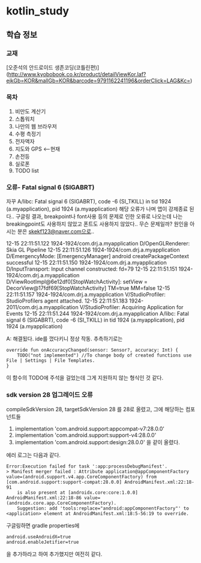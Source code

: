 # kotlin_study
## 학습 정보
### 교재
[오준석의 안드로이드 생존코딩(코틀린편)] (http://www.kyobobook.co.kr/product/detailViewKor.laf?ejkGb=KOR&mallGb=KOR&barcode=9791162241196&orderClick=LAG&Kc=)

### 목차
1. 비만도 계산기
2. 스톱워치
3. 나만의 웹 브라우저
4. 수평 측정기
5. 전자액자  
6. 지도와 GPS <--현재
7. 손전등
8. 실로폰
9. TODO list


### 오류- Fatal signal 6 (SIGABRT)

자꾸 
A/libc: Fatal signal 6 (SIGABRT), code -6 (SI_TKILL) in tid 1924 (a.myapplication), pid 1924 (a.myapplication)
해당 오류가 나며 앱이 강제종료 된다..
구글링 결과, breakpoint나 font사용 등의 문제로 인한 오류로 나오는데 나는 breakingpoint도 사용하지 않았고 폰트도 사용하지 않았다..
무슨 문제일까?
원인을 아시는 분은 skekf123@naver.com으로.. 

12-15 22:11:51.122 1924-1924/com.drj.a.myapplication D/OpenGLRenderer: Skia GL Pipeline
12-15 22:11:51.126 1924-1924/com.drj.a.myapplication D/EmergencyMode: [EmergencyManager] android createPackageContext successful
12-15 22:11:51.150 1924-1924/com.drj.a.myapplication D/InputTransport: Input channel constructed: fd=79
12-15 22:11:51.151 1924-1924/com.drj.a.myapplication D/ViewRootImpl@6e12df0[StopWatchActivity]: setView = DecorView@17fdf69[StopWatchActivity] TM=true MM=false
12-15 22:11:51.157 1924-1924/com.drj.a.myapplication V/StudioProfiler: StudioProfilers agent attached.
12-15 22:11:51.183 1924-2011/com.drj.a.myapplication V/StudioProfiler: Acquiring Application for Events
12-15 22:11:51.244 1924-1924/com.drj.a.myapplication A/libc: Fatal signal 6 (SIGABRT), code -6 (SI_TKILL) in tid 1924 (a.myapplication), pid 1924 (a.myapplication)


A: 해결됬다. ide를 껐다키니 정상 작동.
추측하기로는 

```
override fun onAccuracyChanged(sensor: Sensor?, accuracy: Int) {
    TODO("not implemented") //To change body of created functions use File | Settings | File Templates.
}
```

이 함수의 TODO에 주석을 걸었는데 그게 지원하지 않는 형식인 것 같다.


### sdk version 28 업그레이드 오류
compileSdkVersion 28, targetSdkVersion 28 를 28로 올렸고,
그에 해당하는 컴포넌트들 
1. implementation 'com.android.support:appcompat-v7:28.0.0'
2. implementation 'com.android.support:support-v4:28.0.0'
3. implementation 'com.android.support:design:28.0.0'
을 같이 올렸다.

에러 로그는 다음과 같다.
```
Error:Execution failed for task ':app:processDebugManifest'.
> Manifest merger failed : Attribute application@appComponentFactory value=(android.support.v4.app.CoreComponentFactory) from [com.android.support:support-compat:28.0.0] AndroidManifest.xml:22:18-91
  	is also present at [androidx.core:core:1.0.0] AndroidManifest.xml:22:18-86 value=(androidx.core.app.CoreComponentFactory).
  	Suggestion: add 'tools:replace="android:appComponentFactory"' to <application> element at AndroidManifest.xml:18:5-56:19 to override.
```
구글링하면 gradle properties에
```
android.useAndroidX=true
android.enableJetifier=true
```
을 추가하라고 하여 추가했지만 여전히 같다. 







